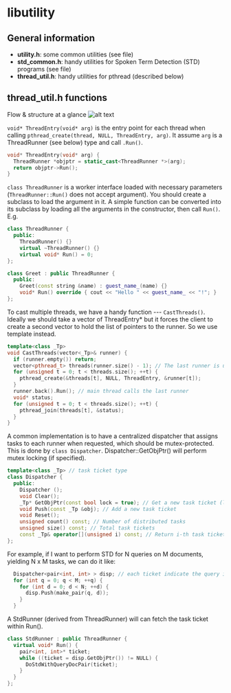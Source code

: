 # libutility
## General information

- **utility.h**: some common utilities (see file)
- **std_common.h**: handy utilities for Spoken Term Detection (STD) programs (see file)
- **thread_util.h**: handy utilities for pthread (described below)

## thread_util.h functions

Flow & structure at a glance
![alt text](https://github.com/chunan/libutility/img/thread_util.jpg "Flow & structure at a glance")


``void* ThreadEntry(void* arg)`` is the entry point for each thread when calling ``pthread_create(thread, NULL, ThreadEntry, arg)``.
It assume `arg` is a ThreadRunner (see below) type and call `.Run()`.
```cpp
void* ThreadEntry(void* arg) {                                                              
  ThreadRunner *objptr = static_cast<ThreadRunner *>(arg);                                  
  return objptr->Run();    
}
```

``class ThreadRunner`` is a worker interface loaded with necessary parameters
(``ThreadRunner::Run()`` does not accept argument).  You should create a
subclass to load the argument in it. A simple function can be converted into
its subclass by loading all the arguments in the constructor, then call
``Run()``. E.g.
```cpp
class ThreadRunner {
  public:
    ThreadRunner() {}
    virtual ~ThreadRunner() {}                                                              
    virtual void* Run() = 0;
};

class Greet : public ThreadRunner {
  public:
    Greet(const string &name) : guest_name_(name) {}
    void* Run() override { cout << "Hello " << guest_name_ << "!"; }
};
```

To cast multiple threads, we have a handy function --- ```CastThreads()```. Ideally we should take
a vector of ThreadEntry* but it forces the client to create a second vector to hold the list of
pointers to the runner. So we use template instead.
```cpp
template<class _Tp>              
void CastThreads(vector<_Tp>& runner) {
  if (runner.empty()) return;
  vector<pthread_t> threads(runner.size() - 1); // The last runner is used by the main thread
  for (unsigned t = 0; t < threads.size(); ++t) {
    pthread_create(&threads[t], NULL, ThreadEntry, &runner[t]);                             
  }
  runner.back().Run(); // main thread calls the last runner
  void* status;
  for (unsigned t = 0; t < threads.size(); ++t) {
    pthread_join(threads[t], &status);
  }
}
```

A common implementation is to have a centralized dispatcher that assigns tasks
to each runner when requested, which should be mutex-protected.  This is done
by ``class Dispatcher``. Dispatcher::GetObjPtr() will perform mutex locking (if
specified).
```cpp
template<class _Tp> // task ticket type
class Dispatcher {
  public:
    Dispatcher ();
    void Clear();
    _Tp* GetObjPtr(const bool lock = true); // Get a new task ticket (lock mutex)
    void Push(const _Tp &obj); // Add a new task ticket
    void Reset();
    unsigned count() const; // Number of distributed tasks
    unsigned size() const; // Total task tickets
    const _Tp& operator[](unsigned i) const; // Return i-th task ticket
};
```

For example, if I want to perform STD for N queries on M documents, yielding N
x M tasks, we can do it like:
```cpp
  Dispatcher<pair<int, int> > disp; // each ticket indicate the query index and document index
  for (int q = 0; q < M; ++q) {
    for (int d = 0; d < N; ++d) {
      disp.Push(make_pair(q, d));
    }
  }
```
A StdRunner (derived from ThreadRunner) will can fetch the task ticket within Run().
```cpp
class StdRunner : public ThreadRunner {
  virtual void* Run() {
    pair<int, int>* ticket;
    while ((ticket = disp.GetObjPtr()) != NULL) {
      DoStdWithQueryDocPair(ticket);
    }
  }
};
```
